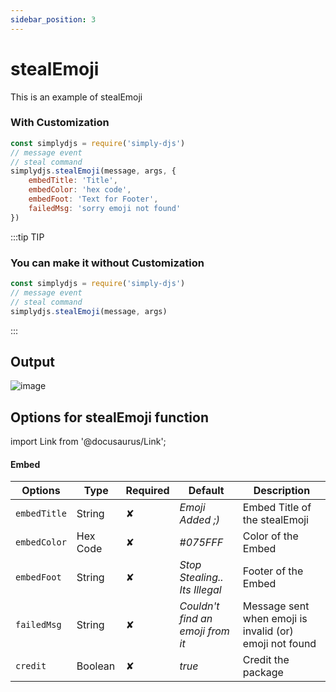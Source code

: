 ```yaml
---
sidebar_position: 3
---
```


# stealEmoji
This is an example of stealEmoji

### With Customization
```js
const simplydjs = require('simply-djs')
// message event
// steal command
simplydjs.stealEmoji(message, args, {
    embedTitle: 'Title', 
    embedColor: 'hex code',
    embedFoot: 'Text for Footer',
    failedMsg: 'sorry emoji not found'
})
```

:::tip TIP
### You can make it without Customization

```js
const simplydjs = require('simply-djs')
// message event
// steal command
simplydjs.stealEmoji(message, args)
```

:::

## Output
![image](https://user-images.githubusercontent.com/71836991/127869837-880e67da-9a32-4df7-a070-6f2ae89e6a3f.png)

## Options for stealEmoji function
import Link from '@docusaurus/Link';

#### Embed

<div style={{textAlign: 'center'}}>

| Options     | Type    | Required | Default | Description |
| ----------- | ----------- | ----------- | ----------- | ----------- |
| `embedTitle` |<Link to="https://developer.mozilla.org/en-US/docs/Web/JavaScript/Reference/Global_Objects/String">String</Link> | ✘ | *Emoji Added ;)* | Embed Title of the stealEmoji |
| `embedColor`|<Link to="https://developer.mozilla.org/en-US/docs/Web/JavaScript/Reference/Global_Objects/String">Hex Code</Link>| ✘ | *#075FFF* | Color of the Embed |
| `embedFoot`|<Link to="https://developer.mozilla.org/en-US/docs/Web/JavaScript/Reference/Global_Objects/String">String</Link>| ✘ | *Stop Stealing.. Its Illegal* | Footer of the Embed |
| `failedMsg`|<Link to="https://developer.mozilla.org/en-US/docs/Web/JavaScript/Reference/Global_Objects/String">String</Link>| ✘ | *Couldn't find an emoji from it* | Message sent when emoji is invalid (or) emoji not found |
| `credit`|<Link to="https://developer.mozilla.org/en-US/docs/Web/JavaScript/Reference/Global_Objects/Boolean">Boolean</Link>| ✘ | *true* | Credit the package |

</div>
